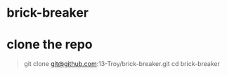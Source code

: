 # brick-breaker
# clone the repo
> git clone git@github.com:13-Troy/brick-breaker.git
> cd brick-breaker
